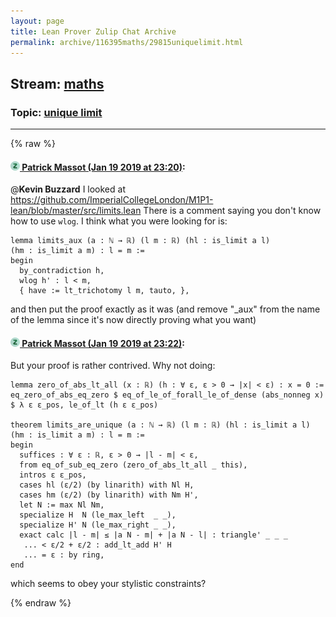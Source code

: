 ```yaml
---
layout: page
title: Lean Prover Zulip Chat Archive 
permalink: archive/116395maths/29815uniquelimit.html
---
```


## Stream: [maths](index.html)
### Topic: [unique limit](29815uniquelimit.html)

---


{% raw %}
#### [![Click to go to Zulip](../../assets/img/zulip2.png) Patrick Massot (Jan 19 2019 at 23:20)](https://leanprover.zulipchat.com/#narrow/stream/116395-maths/topic/unique%20limit/near/156454309):
@**Kevin Buzzard** I looked at https://github.com/ImperialCollegeLondon/M1P1-lean/blob/master/src/limits.lean There is a comment saying you don't know how to use `wlog`. I think what you were looking for is:
```lean
lemma limits_aux (a : ℕ → ℝ) (l m : ℝ) (hl : is_limit a l)
(hm : is_limit a m) : l = m :=
begin
  by_contradiction h,
  wlog h' : l < m,
  { have := lt_trichotomy l m, tauto, },
```
and then put the proof exactly as it was (and remove "_aux" from the name of the lemma since it's now directly proving what you want)

#### [![Click to go to Zulip](../../assets/img/zulip2.png) Patrick Massot (Jan 19 2019 at 23:22)](https://leanprover.zulipchat.com/#narrow/stream/116395-maths/topic/unique%20limit/near/156454331):
But your proof is rather contrived. Why not doing:
```lean
lemma zero_of_abs_lt_all (x : ℝ) (h : ∀ ε, ε > 0 → |x| < ε) : x = 0 :=
eq_zero_of_abs_eq_zero $ eq_of_le_of_forall_le_of_dense (abs_nonneg x) $ λ ε ε_pos, le_of_lt (h ε ε_pos)

theorem limits_are_unique (a : ℕ → ℝ) (l m : ℝ) (hl : is_limit a l)
(hm : is_limit a m) : l = m :=
begin
  suffices : ∀ ε : ℝ, ε > 0 → |l - m| < ε,
  from eq_of_sub_eq_zero (zero_of_abs_lt_all _ this),
  intros ε ε_pos,
  cases hl (ε/2) (by linarith) with Nl H,
  cases hm (ε/2) (by linarith) with Nm H',
  let N := max Nl Nm,
  specialize H  N (le_max_left  _ _),
  specialize H' N (le_max_right _ _),
  exact calc |l - m| ≤ |a N - m| + |a N - l| : triangle' _ _ _
   ... < ε/2 + ε/2 : add_lt_add H' H
   ... = ε : by ring,
end
```
which seems to obey your stylistic constraints?


{% endraw %}

